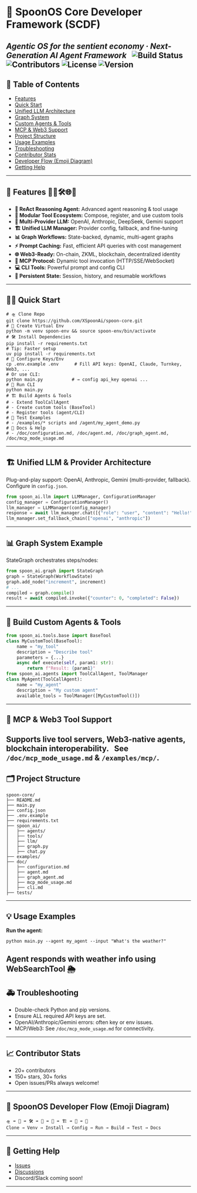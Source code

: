
# 🚀 SpoonOS Core Developer Framework (SCDF)
*Agentic OS for the sentient economy · Next-Generation AI Agent Framework*  
![Build Status](https://img.shields.io/github/workflow/status/XSpoonAi/spoon-core/CI)
![Contributors](https://img.shields.io/github/contributors/XSpoonAi/spoon-core)
![License](https://img.shields.io/github/license/XSpoonAi/spoon-core)
![Version](https://img.shields.io/github/v/release/XSpoonAi/spoon-core)
---
## 📑 Table of Contents
- [Features](#features-)
- [Quick Start](#quick-start)
- [Unified LLM Architecture](#unified-llm--provider-architecture)
- [Graph System](#graph-system-example)
- [Custom Agents & Tools](#build-custom-agents--tools)
- [MCP & Web3 Support](#mcp--web3-tool-support)
- [Project Structure](#project-structure)
- [Usage Examples](#usage-examples)
- [Troubleshooting](#troubleshooting)
- [Contributor Stats](#contributor-stats)
- [Developer Flow (Emoji Diagram)](#spoonos-developer-flow-emoji-diagram)
- [Getting Help](#getting-help)
---
## 🎉 Features 🧠💬🛠️🌐🚀
- **🧠 ReAct Reasoning Agent:** Advanced agent reasoning & tool usage
- **🔧 Modular Tool Ecosystem:** Compose, register, and use custom tools
- **💬 Multi-Provider LLM:** OpenAI, Anthropic, DeepSeek, Gemini support
- **🏗️ Unified LLM Manager:** Provider config, fallback, and fine-tuning
- **📊 Graph Workflows:** State-backed, dynamic, multi-agent graphs
- **⚡ Prompt Caching:** Fast, efficient API queries with cost management
- **🌐 Web3-Ready:** On-chain, ZKML, blockchain, decentralized identity
- **🔌 MCP Protocol:** Dynamic tool invocation (HTTP/SSE/WebSocket)
- **💻 CLI Tools:** Powerful prompt and config CLI
- **🔄 Persistent State:** Session, history, and resumable workflows
---
## 👩‍💻 Quick Start
```shell
# 🛸 Clone Repo
git clone https://github.com/XSpoonAi/spoon-core.git
# 🧪 Create Virtual Env
python -m venv spoon-env && source spoon-env/bin/activate
# 🛠️ Install Dependencies
pip install -r requirements.txt
# Tip: Faster setup
uv pip install -r requirements.txt
# 🔑 Configure Keys/Env
cp .env.example .env      # Fill API keys: OpenAI, Claude, Turnkey, Web3, ...
# Or use CLI:
python main.py           # → config api_key openai ...
# 🤖 Run CLI
python main.py
# 🏗️ Build Agents & Tools
# - Extend ToolCallAgent
# - Create custom tools (BaseTool)
# - Register tools (agent/CLI)
# 📁 Test Examples
# - /examples/* scripts and /agent/my_agent_demo.py
# 📖 Docs & Help
# - /doc/configuration.md, /doc/agent.md, /doc/graph_agent.md, /doc/mcp_mode_usage.md
```
---
## 🏗️ Unified LLM & Provider Architecture
Plug-and-play support: OpenAI, Anthropic, Gemini (multi-provider, fallback). Configure in `config.json`.
```python
from spoon_ai.llm import LLMManager, ConfigurationManager
config_manager = ConfigurationManager()
llm_manager = LLMManager(config_manager)
response = await llm_manager.chat([{"role": "user", "content": "Hello!"}])
llm_manager.set_fallback_chain(["openai", "anthropic"])
```
---
## 📊 Graph System Example
StateGraph orchestrates steps/nodes:
```python
from spoon_ai.graph import StateGraph
graph = StateGraph(WorkflowState)
graph.add_node("increment", increment)
# ...
compiled = graph.compile()
result = await compiled.invoke({"counter": 0, "completed": False})
```
---
## 🧩 Build Custom Agents & Tools
```python
from spoon_ai.tools.base import BaseTool
class MyCustomTool(BaseTool):
    name = "my_tool"
    description = "Describe tool"
    parameters = {...}
    async def execute(self, param1: str):
        return f"Result: {param1}"
from spoon_ai.agents import ToolCallAgent, ToolManager
class MyAgent(ToolCallAgent):
    name = "my_agent"
    description = "My custom agent"
    available_tools = ToolManager([MyCustomTool()])
```
---
## 🔌 MCP & Web3 Tool Support
Supports live tool servers, Web3-native agents, blockchain interoperability.  
See `/doc/mcp_mode_usage.md` & `/examples/mcp/`.
---
## 🗂️ Project Structure
```
spoon-core/
├── README.md
├── main.py
├── config.json
├── .env.example
├── requirements.txt
├── spoon_ai/
│   ├── agents/
│   ├── tools/
│   ├── llm/
│   ├── graph.py
│   ├── chat.py
├── examples/
├── doc/
│   ├── configuration.md
│   ├── agent.md
│   ├── graph_agent.md
│   ├── mcp_mode_usage.md
│   ├── cli.md
├── tests/
```
---
## 💡 Usage Examples
**Run the agent:**
```shell
python main.py --agent my_agent --input "What's the weather?"
```
Agent responds with weather info using WebSearchTool 🌦️
---
## 🚑 Troubleshooting
- Double-check Python and pip versions.
- Ensure ALL required API keys are set.
- OpenAI/Anthropic/Gemini errors: often key or env issues.
- MCP/Web3: See `/doc/mcp_mode_usage.md` for connectivity.
---
## 📈 Contributor Stats
- 20+ contributors
- 150+ stars, 30+ forks
- Open issues/PRs always welcome!
---
## 🟰 SpoonOS Developer Flow (Emoji Diagram)
```
🛸 ➡️ 🧪 ➡️ 🛠️ ➡️ 🔑 ➡️ 🤖 ➡️ 🏗️ ➡️ 📁 ➡️ 📖
Clone → Venv → Install → Config → Run → Build → Test → Docs
```
---
## 💬 Getting Help
- [Issues](https://github.com/XSpoonAi/spoon-core/issues)
- [Discussions](https://github.com/XSpoonAi/spoon-core/discussions)
- Discord/Slack coming soon!
---
